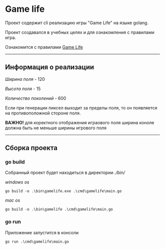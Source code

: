 # Game life


Проект содержит cli реализацию игры "Game Life" на языке golang. 

Проект создавался в учебных целях и для ознакомления с правилами игра.

Ознакомится с правилами [Game Life](https://en.wikipedia.org/wiki/Conway%27s_Game_of_Life)

___

## Информация о реализации

*Ширина поля* - 120

*Высота поля* - 15

*Количество поколений* - 600

Если при генерации пиксел выходит за пределы поля, 
то он появляется на противоположной стороне поля.

**ВАЖНО!** для коректного отображения играового поля ширина коноле должна быть не меньше ширины игрового поля
___

## Сборка проекта

### go build
Собранный проект будет находиться в директории *./bin/*

*windows os*

    go build -o .\bin\gamelife.exe .\cmd\gamelife\main.go

*mac os*

    go build -o .\bin\gamelife .\cmd\gamelife\main.go

### go run
Приложение запустится в консоли

    go run .\cmd\gamelife\main.go
